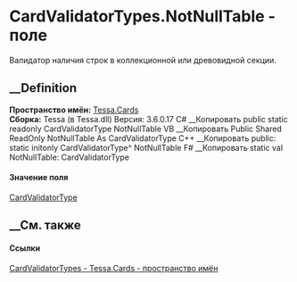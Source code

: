 # CardValidatorTypes.NotNullTable - поле
Валидатор наличия строк в коллекционной или древовидной секции.
## __Definition
 **Пространство имён:** [Tessa.Cards](N_Tessa_Cards.htm)  
 **Сборка:** Tessa (в Tessa.dll) Версия: 3.6.0.17
C# __Копировать
     public static readonly CardValidatorType NotNullTable
VB __Копировать
     Public Shared ReadOnly NotNullTable As CardValidatorType
C++ __Копировать
     public:
    static initonly CardValidatorType^ NotNullTable
F# __Копировать
     static val NotNullTable: CardValidatorType
#### Значение поля
[CardValidatorType](T_Tessa_Cards_CardValidatorType.htm)
##  __См. также
#### Ссылки
[CardValidatorTypes - ](T_Tessa_Cards_CardValidatorTypes.htm)
[Tessa.Cards - пространство имён](N_Tessa_Cards.htm)
